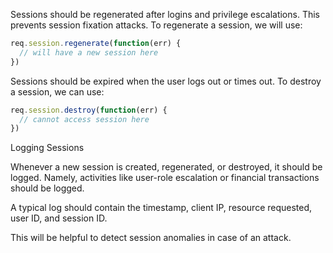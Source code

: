 Sessions should be regenerated after logins and privilege escalations. This prevents session fixation attacks. To regenerate a session, we will use:

```js
req.session.regenerate(function(err) {
  // will have a new session here
})
```

Sessions should be expired when the user logs out or times out. To destroy a session, we can use:

```js
req.session.destroy(function(err) {
  // cannot access session here
})
```

Logging Sessions

Whenever a new session is created, regenerated, or destroyed, it should be logged. Namely, activities like user-role escalation or financial transactions should be logged.

A typical log should contain the timestamp, client IP, resource requested, user ID, and session ID.

This will be helpful to detect session anomalies in case of an attack.

